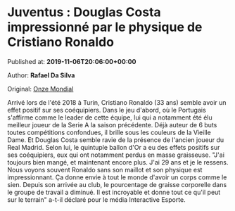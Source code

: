 
# Juventus : Douglas Costa impressionné par le physique de Cristiano Ronaldo

Published at: **2019-11-06T20:06:00+00:00**

Author: **Rafael Da Silva**

Original: [Onze Mondial](http://www.onzemondial.com/serie-a/2019-2020/juventus-douglas-costa-impressionne-par-le-physique-de-cristiano-ronaldo-201833)

Arrivé lors de l'été 2018 à Turin, Cristiano Ronaldo (33 ans) semble avoir un effet positif sur ses coéquipiers. Dans le jeu d'abord, où le Portugais s'affirme comme le leader de cette équipe, lui qui a notamment été élu meilleur joueur de la Serie A la saison précédente. Déjà auteur de 6 buts toutes compétitions confondues, il brille sous les couleurs de la Vieille Dame.
Et Douglas Costa semble ravie de la présence de l'ancien joueur du Real Madrid. Selon lui, le quintuple ballon d'Or a eu des effets positifs sur ses coéquipiers, eux qui ont notamment perdus en masse graisseuse. "J'ai toujours bien mangé, et maintenant encore plus. J'ai 29 ans et je le ressens. Nous voyons souvent Ronaldo sans son maillot et son physique est impressionnant. Ça donne envie à tout le monde d'avoir un corps comme le sien. Depuis son arrivée au club, le pourcentage de graisse corporelle dans le groupe de travail a diminué. Il est incroyable et donne tout ce qu'il peut sur le terrain" a-t-il déclaré pour le média Interactive Esporte. 
